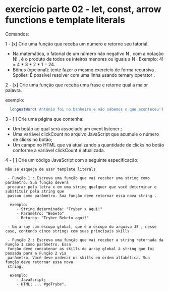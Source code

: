 # exercício parte 02 - let, const, arrow functions e template literals

Comandos:

  1 - [x] Crie uma função que receba um número e retorne seu fatorial.
   - Na matemática, o fatorial de um número não negativo N , com a notação N! , é o produto de todos os
  inteiros menores ou iguais a N . Exemplo: 4! = 4 * 3 * 2 * 1 = 24.
   - Bônus (opcional): tente fazer o mesmo exercício de forma recursiva . Spoiler: É possível resolver 
  com uma linha usando ternary operator .

  2 - [x] Crie uma função que receba uma frase e retorne qual a maior palavra.

  exemplo:

  ```js
    longestWord('Antônio foi no banheiro e não sabemos o que aconteceu') // retorna 'aconteceu'
  ```

  3 - [ ] Crie uma página que contenha:
   - Um botão ao qual será associado um event listener ;
   - Uma variável clickCount no arquivo JavaScript que acumule o número de clicks no botão;
   - Um campo no HTML que vá atualizando a quantidade de clicks no botão conforme a variável clickCount é 
  atualizada.

  4 - [ ] Crie um código JavaScript com a seguinte especificação:

    Não se esqueça de usar template literals

     - Função 1 : Escreva uma função que vai receber uma string como parâmetro. Sua função deverá
     procurar pela letra x em uma string qualquer que você determinar e substituir pela string que 
     passou como parâmetro. Sua função deve retornar essa nova string .

      exemplo: 
         - String determinada: "Tryber x aqui!"
         - Parâmetro: "Bebeto"
         - Retorno: "Tryber Bebeto aqui!"

     - Um array com escopo global, que é o escopo do arquivo JS , nesse caso, contendo cinco strings com suas principais skills .
    
     - Função 2 : Escreva uma função que vai receber a string retornada da Função 1 como parâmetro. Essa 
     função deve concatenar as skills do array global à string que foi passada para a Função 2 via 
     parâmetro. Você deve ordenar os skills em ordem alfabética. Sua função deve retornar essa nova 
     string.

      exemplo: 
         - JavaScript;
         - HTML; ... #goTrybe".
